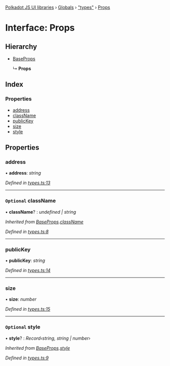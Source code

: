 [Polkadot JS UI libraries](../README.md) › [Globals](../globals.md) › ["types"](../modules/_types_.md) › [Props](_types_.props.md)

# Interface: Props

## Hierarchy

* [BaseProps](_types_.baseprops.md)

  ↳ **Props**

## Index

### Properties

* [address](_types_.props.md#address)
* [className](_types_.props.md#optional-classname)
* [publicKey](_types_.props.md#publickey)
* [size](_types_.props.md#size)
* [style](_types_.props.md#optional-style)

## Properties

###  address

• **address**: *string*

*Defined in [types.ts:13](https://github.com/polkadot-js/ui/blob/0c215d98/packages/react-identicon/src/types.ts#L13)*

___

### `Optional` className

• **className**? : *undefined | string*

*Inherited from [BaseProps](_types_.baseprops.md).[className](_types_.baseprops.md#optional-classname)*

*Defined in [types.ts:8](https://github.com/polkadot-js/ui/blob/0c215d98/packages/react-identicon/src/types.ts#L8)*

___

###  publicKey

• **publicKey**: *string*

*Defined in [types.ts:14](https://github.com/polkadot-js/ui/blob/0c215d98/packages/react-identicon/src/types.ts#L14)*

___

###  size

• **size**: *number*

*Defined in [types.ts:15](https://github.com/polkadot-js/ui/blob/0c215d98/packages/react-identicon/src/types.ts#L15)*

___

### `Optional` style

• **style**? : *Record‹string, string | number›*

*Inherited from [BaseProps](_types_.baseprops.md).[style](_types_.baseprops.md#optional-style)*

*Defined in [types.ts:9](https://github.com/polkadot-js/ui/blob/0c215d98/packages/react-identicon/src/types.ts#L9)*
